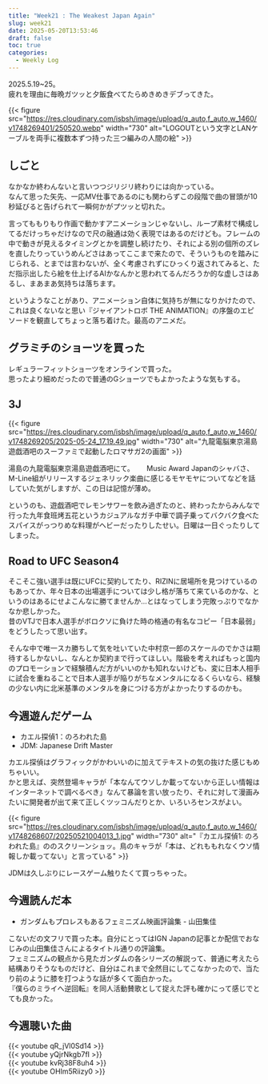 ```yaml
---
title: "Week21 : The Weakest Japan Again"
slug: week21
date: 2025-05-20T13:53:46
draft: false
toc: true
categories:
  - Weekly Log
---
```

2025.5.19~25。  
疲れを理由に毎晩ガツッと夕飯食べてたらめきめきデブってきた。

{{< figure src="https://res.cloudinary.com/isbsh/image/upload/q_auto,f_auto,w_1460/v1748269401/250520.webp" width="730" alt="LOGOUTという文字とLANケーブルを両手に複数本ずつ持った三つ編みの人間の絵" >}}

<!--more-->

## しごと

なかなか終わんないと言いつつジリジリ終わりには向かっている。  
なんて思った矢先、一応MV仕事であるのにも関わらずこの段階で曲の冒頭が10秒延びると告げられて一瞬何かがプツッと切れた。

言ってももりもり作画で動かすアニメーションじゃないし、ループ素材で構成してるだけっちゃだけなので尺の融通は効く表現ではあるのだけども。フレームの中で動きが見えるタイミングとかを調整し続けたり、それによる別の個所のズレを直したりっていうめんどさはあってここまで来たので、そういうものを踏みにじられる、とまでは言わないが、全く考慮されずにひっくり返されてみると、ただ指示出したら絵を仕上げるAIかなんかと思われてるんだろうか的な虚しさはあるし、まあまあ気持ちは落ちます。

というようなことがあり、アニメーション自体に気持ちが無になりかけたので、これは良くないなと思い『ジャイアントロボ THE ANIMATION』の序盤のエピソードを観直してちょっと落ち着けた。最高のアニメだ。

## グラミチのショーツを買った

レギュラーフィットショーツをオンラインで買った。  
思ったより細めだったので普通のGショーツでもよかったような気もする。

## 3J

{{< figure src="https://res.cloudinary.com/isbsh/image/upload/q_auto,f_auto,w_1460/v1748269205/2025-05-24_17.19.49.jpg"  width="730" alt="九龍電脳東京湯島遊戯酒吧のスーファミで起動したロマサガ2の画面" >}}

湯島の九龍電脳東京湯島遊戯酒吧にて。　　
Music Award Japanのシャバさ、M-Line組がリリースするジェネリック楽曲に感じるモヤモヤについてなどを話していた気がしますが、この日は記憶が薄め。

というのも、遊戯酒吧でレモンサワーを飲み過ぎたのと、終わったからみんなで行った九年食班烤五花というカジュアルなガチ中華で調子乗ってバクバク食べたスパイスがっつりめな料理がヘビーだったりしたせい。日曜は一日ぐったりしてしまった。

## Road to UFC Season4

そこそこ強い選手は既にUFCに契約してたり、RIZINに居場所を見つけているのもあってか、年々日本の出場選手については少し格が落ちて来ているのかな、というのはあるにせよこんなに勝てませんか…とはなってしまう完敗っぷりでなかなか悲しかった。  
昔のVTJで日本人選手がボロクソに負けた時の格通の有名なコピー「日本最弱」をどうしたって思い出す。

そんな中で唯一スカ勝ちして気を吐いていた中村京一郎のスケールのでかさは期待するしかないし、なんとか契約まで行ってほしい。階級を考えればもっと国内のプロモーションで経験積んだ方がいいのかも知れないけども、変に日本人相手に試合を重ねることで日本人選手が陥りがちなメンタルになるくらいなら、経験の少ない内に北米基準のメンタルを身につける方がよかったりするのかも。

## 今週遊んだゲーム

- カエル探偵1：のろわれた島
- JDM: Japanese Drift Master

カエル探偵はグラフィックがかわいいのに加えてテキストの気の抜けた感じもめちゃいい。  
かと思えば、突然登場キャラが「本なんてウソしか載ってないから正しい情報はインターネットで調べるべき」なんて暴論を言い放ったり、それに対して漫画みたいに開発者が出て来て正しくツッコんだりとか、いろいろセンスがよい。

{{< figure  src="https://res.cloudinary.com/isbsh/image/upload/q_auto,f_auto,w_1460/v1748268607/20250521004013_1.jpg" width="730" alt="『カエル探偵1: のろわれた島』ののスクリーンショッ。鳥のキャラが「本は、どれももれなくウソ情報しか載ってない」と言っている" >}}

JDMは久しぶりにレースゲーム触りたくて買っちゃった。

## 今週読んだ本

- ガンダムもプロレスもあるフェミニズム映画評論集 - 山田集佳

こないだの文フリで買った本。自分にとってはIGN Japanの記事とか配信でおなじみの山田集佳さんによるタイトル通りの評論集。   
フェミニズムの観点から見たガンダムの各シリーズの解説って、普通に考えたら結構ありそうなものだけど、自分はこれまで全然目にしてこなかったので、当たり前のように膝を打つような話が多くて面白かった。  
『僕らのミライへ逆回転』を同人活動賛歌として捉えた評も確かにって感じでとても良かった。

## 今週聴いた曲

{{< youtube qR_jVl0Sd14 >}}  
{{< youtube yQjrNkgb7fI >}}  
{{< youtube kvRj38F8uh4 >}}  
{{< youtube OHIm5Riizy0 >}}  